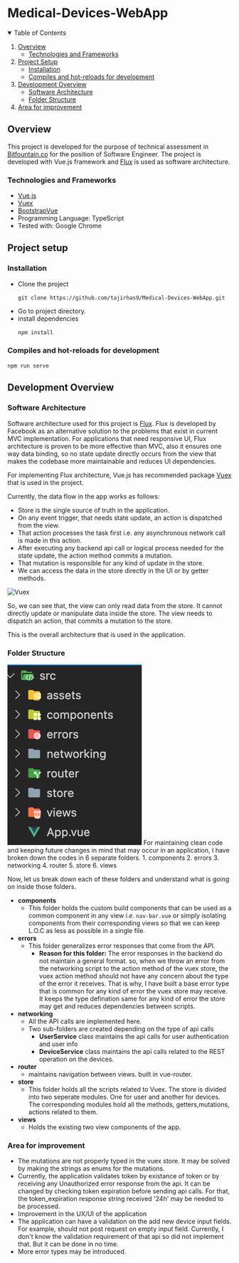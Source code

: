 # Medical-Devices-WebApp

<!-- TABLE OF CONTENTS -->
<details open="open">
  <summary>Table of Contents</summary>
  <ol>
    <li>
      <a href="#overview">Overview</a>
      <ul>
        <li><a href="#technologies-and-frameworks">Technologies and Frameworks</a></li>
      </ul>
    </li>
    <li>
      <a href="#project-setup">Project Setup</a>
      <ul>
        <li><a href="#installation">Installation</a></li>
        <li><a href="#compiles-and-hot-reloads-for-development">Compiles and hot-reloads for development</a></li>
      </ul>
    </li>
    <li>
    	<a href="#development-overview">Development Overview</a>
        <ul>
        	<li><a href="#software-architecture">Software Architecture</a></li>
            <li><a href="#folder-structure">Folder Structure</a></li>
        </ul>
    </li>
    <li><a href="#area-for-improvement">Area for improvement</a></li>
  </ol>
</details>

<!-- ABOUT THE PROJECT -->

## Overview

This project is developed for the purpose of technical assessment in [Bitfountain.co](http://bitfountain.co/) for the position of Software Engineer.
The project is developed with Vue.js framework and [Flux](https://facebook.github.io/flux/) is used as software architecture.

### Technologies and Frameworks

- [Vue.js](https://vuejs.org/)
- [Vuex](https://vuex.vuejs.org/)
- [BootstrapVue](https://bootstrap-vue.org/)
- Programming Language: TypeScript
- Tested with: Google Chrome

## Project setup

### Installation

- Clone the project
  ```
  git clone https://github.com/tajirhas9/Medical-Devices-WebApp.git
  ```
- Go to project directory.
- install dependencies
  ```
  npm install
  ```

### Compiles and hot-reloads for development

```
npm run serve
```

## Development Overview

### Software Architecture

Software architecture used for this project is [Flux](https://facebook.github.io/flux/). Flux is developed by Facebook as an alternative solution to the problems that exist in current MVC implementation. For applications that need responsive UI, Flux architecture is proven to be more effective than MVC, also it ensures one way data binding, so no state update directly occurs from the view that makes the codebase more maintainable and reduces UI dependencies.

For implementing Flux architecture, Vue.js has recommended package [Vuex](https://vuex.vuejs.org/) that is used in the project.

Currently, the data flow in the app works as follows:

- Store is the single source of truth in the application.
- On any event trigger, that needs state update, an action is dispatched from the view.
- That action processes the task first i.e. any asynchronous network call is made in this action.
- After executing any backend api call or logical process needed for the state update, the action method commits a mutation.
- That mutation is responsible for any kind of update in the store.
- We can access the data in the store directly in the UI or by getter methods.

<img src="https://vuex.vuejs.org/vuex.png" alt="Vuex" class="center">

So, we can see that, the view can only read data from the store. It cannot directly update or manipulate data inside the store. The view needs to dispatch an action, that commits a mutation to the store.

This is the overall architecture that is used in the application.

### Folder Structure

<img src="public/images/root-folder-structure.png" alt="Root Folder Structure" class="center">
For maintaining clean code and keeping future changes in mind that may occur in an application, I have broken down the codes in 6 separate folders. 
1. components
2. errors
3. networking
4. router
5. store
6. views

Now, let us break down each of these folders and understand what is going on inside those folders.

- **components**
  - This folder holds the custom build components that can be used as a common component in any view _i.e._ `nav-bar.vue` or simply isolating components from their corresponding views so that we can keep L.O.C as less as possible in a single file.
- **errors**
  - This folder generalizes error responses that come from the API.
    - **Reason for this folder:** The error responses in the backend do not maintain a general format. so, when we throw an error from the networking script to the action method of the vuex store, the vuex action method should not have any concern about the type of the error it receives. That is why, I have built a base error type that is common for any kind of error the vuex store may receive. It keeps the type defination same for any kind of error the store may get and reduces dependencies between scripts.
- **networking**
  - All the API calls are implemented here.
  - Two sub-folders are created depending on the type of api calls
    - **UserService** class maintains the api calls for user authentication and user info
    - **DeviceService** class maintains the api calls related to the REST operation on the devices.
- **router**
  - maintains navigation between views. built in vue-router.
- **store**
  - This folder holds all the scripts related to Vuex. The store is divided into two seperate modules. One for user and another for devices. The corresponding modules hold all the methods, getters,mutations, actions related to them.
- **views**
  - Holds the existing two view components of the app.

### Area for improvement

- The mutations are not properly typed in the vuex store. It may be solved by making the strings as enums for the mutations.
- Currently, the application validates token by existance of token or by receiving any Unauthorized error response from the api. It can be changed by checking token expiration before sending api calls. For that, the token_expiration response string received '24h' may be needed to be processed.
- Improvement in the UX/UI of the application
- The application can have a validation on the add new device input fields. For example, should not post request on empty input field. Currently, I don't know the validation requirement of that api so did not implement that. But it can be done in no time.
- More error types may be introduced.
